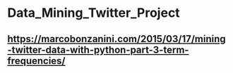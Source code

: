 # Data_Mining_Twitter_Project

## https://marcobonzanini.com/2015/03/17/mining-twitter-data-with-python-part-3-term-frequencies/
